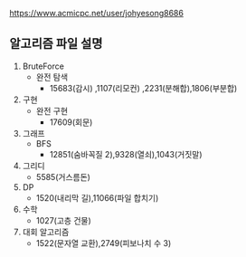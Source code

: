 https://www.acmicpc.net/user/johyesong8686

## 알고리즘 파일 설명

1. BruteForce
   - 완전 탐색 
      - 15683(감시) ,1107(리모컨) ,2231(분해합),1806(부분합)
2. 구현
   - 완전 구현
      - 17609(회문)
3. 그래프
   - BFS
      - 12851(숨바꼭질 2),9328(열쇠),1043(거짓말)
4. 그리디
      - 5585(거스름돈)
5. DP
      - 1520(내리막 길),11066(파일 합치기)
6. 수학
      - 1027(고층 건물)
7. 대회 알고리즘
      - 1522(문자열 교환),2749(피보나치 수 3)

       





